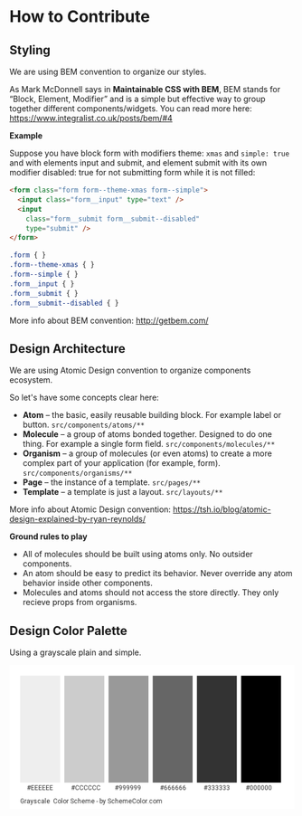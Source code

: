 # How to Contribute

## Styling

We are using BEM convention to organize our styles.

As Mark McDonnell says in **Maintainable CSS with BEM**, BEM stands for “Block, Element, Modifier” and is a simple but effective way to group together different components/widgets. You can read more here: https://www.integralist.co.uk/posts/bem/#4


**Example**

Suppose you have block form with modifiers theme: `xmas` and `simple: true` and with elements input and submit, and element submit with its own modifier disabled: true for not submitting form while it is not filled:

```html
<form class="form form--theme-xmas form--simple">
  <input class="form__input" type="text" />
  <input
    class="form__submit form__submit--disabled"
    type="submit" />
</form>
```

```css
.form { }
.form--theme-xmas { }
.form--simple { }
.form__input { }
.form__submit { }
.form__submit--disabled { }
```

More info about BEM convention: http://getbem.com/

## Design Architecture

We are using Atomic Design convention to organize components ecosystem.

So let's have some concepts clear here:

- **Atom** – the basic, easily reusable building block. For example label or button. `src/components/atoms/**`
- **Molecule** – a group of atoms bonded together. Designed to do one thing. For example a single form field. `src/components/molecules/**`
- **Organism** – a group of molecules (or even atoms) to create a more complex part of your application (for example, form). `src/components/organisms/**`
- **Page** – the instance of a template. `src/pages/**`
- **Template** – a template is just a layout. `src/layouts/**`

More info about Atomic Design convention: https://tsh.io/blog/atomic-design-explained-by-ryan-reynolds/

**Ground rules to play**

- All of molecules should be built using atoms only. No outsider components.
- An atom should be easy to predict its behavior. Never override any atom behavior inside other components.
- Molecules and atoms should not access the store directly. They only recieve props from organisms.

## Design Color Palette

Using a grayscale plain and simple.

![Grayscale color Palette](docs/img/grayscale-scheme.png)
